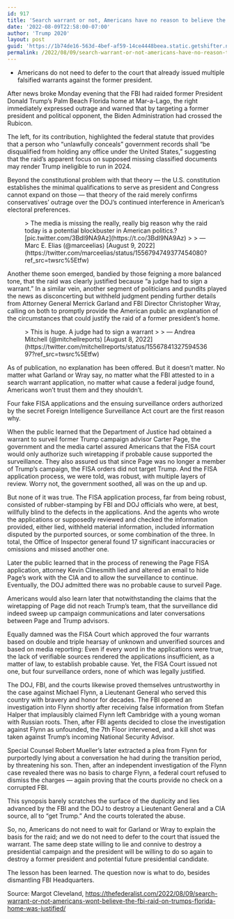 ```yaml
---
id: 917
title: 'Search warrant or not, Americans have no reason to believe the FBI raid on Trump’s Florida home was justified'
date: '2022-08-09T22:58:00-07:00'
author: 'Trump 2020'
layout: post
guid: 'https://1b74de16-563d-4bef-af59-14ce4448beea.static.getshifter.net/?p=917'
permalink: /2022/08/09/search-warrant-or-not-americans-have-no-reason-to-believe-the-fbi-raid-on-trumps-florida-home-was-justified/
---
```


- Americans do not need to defer to the court that already issued multiple falsified warrants against the former president.

After news broke Monday evening that the FBI had raided former President Donald Trump’s Palm Beach Florida home at Mar-a-Lago, the right immediately expressed outrage and warned that by targeting a former president and political opponent, the Biden Administration had crossed the Rubicon.

The left, for its contribution, highlighted the federal statute that provides that a person who “unlawfully conceals” government records shall “be disqualified from holding any office under the United States,” suggesting that the raid’s apparent focus on supposed missing classified documents may render Trump ineligible to run in 2024.

Beyond the constitutional problem with that theory — the U.S. constitution establishes the minimal qualifications to serve as president and Congress cannot expand on those — that theory of the raid merely confirms conservatives’ outrage over the DOJ’s continued interference in American’s electoral preferences.

<figure class="wp-block-embed is-type-rich is-provider-twitter wp-block-embed-twitter"><div class="wp-block-embed__wrapper">> The media is missing the really, really big reason why the raid today is a potential blockbuster in American politics.? [pic.twitter.com/3BdI9NA9Az](https://t.co/3BdI9NA9Az)
> 
> — Marc E. Elias (@marceelias) [August 9, 2022](https://twitter.com/marceelias/status/1556794749377454080?ref_src=twsrc%5Etfw)

<script async="" charset="utf-8" src="https://platform.twitter.com/widgets.js"></script></div></figure>Another theme soon emerged, bandied by those feigning a more balanced tone, that the raid was clearly justified because “a judge had to sign a warrant.” In a similar vein, another segment of politicians and pundits played the news as disconcerting but withheld judgment pending further details from Attorney General Merrick Garland and FBI Director Christopher Wray, calling on both to promptly provide the American public an explanation of the circumstances that could justify the raid of a former president’s home.

<figure class="wp-block-embed is-type-rich is-provider-twitter wp-block-embed-twitter"><div class="wp-block-embed__wrapper">> This is huge. A judge had to sign a warrant <https://t.co/bwcXDrxaMm>
> 
> — Andrea Mitchell (@mitchellreports) [August 8, 2022](https://twitter.com/mitchellreports/status/1556784132759453697?ref_src=twsrc%5Etfw)

<script async="" charset="utf-8" src="https://platform.twitter.com/widgets.js"></script></div></figure>As of publication, no explanation has been offered. But it doesn’t matter. No matter what Garland or Wray say, no matter what the FBI attested to in a search warrant application, no matter what cause a federal judge found, Americans won’t trust them and they shouldn’t.

Four fake FISA applications and the ensuing surveillance orders authorized by the secret Foreign Intelligence Surveillance Act court are the first reason why.

When the public learned that the Department of Justice had obtained a warrant to surveil former Trump campaign advisor Carter Page, the government and the media cartel assured Americans that the FISA court would only authorize such wiretapping if probable cause supported the surveillance. They also assured us that since Page was no longer a member of Trump’s campaign, the FISA orders did not target Trump. And the FISA application process, we were told, was robust, with multiple layers of review. Worry not, the government soothed, all was on the up and up.

But none of it was true. The FISA application process, far from being robust, consisted of rubber-stamping by FBI and DOJ officials who were, at best, willfully blind to the defects in the applications. And the agents who wrote the applications or supposedly reviewed and checked the information provided, either lied, withheld material information, included information disputed by the purported sources, or some combination of the three. In total, the Office of Inspector general found 17 significant inaccuracies or omissions and missed another one.

Later the public learned that in the process of renewing the Page FISA application, attorney Kevin Clinesmith lied and altered an email to hide Page’s work with the CIA and to allow the surveillance to continue. Eventually, the DOJ admitted there was no probable cause to surveil Page.

Americans would also learn later that notwithstanding the claims that the wiretapping of Page did not reach Trump’s team, that the surveillance did indeed sweep up campaign communications and later conversations between Page and Trump advisors.

Equally damned was the FISA Court which approved the four warrants based on double and triple hearsay of unknown and unverified sources and based on media reporting: Even if every word in the applications were true, the lack of verifiable sources rendered the applications insufficient, as a matter of law, to establish probable cause. Yet, the FISA Court issued not one, but four surveillance orders, none of which was legally justified.

The DOJ, FBI, and the courts likewise proved themselves untrustworthy in the case against Michael Flynn, a Lieutenant General who served this country with bravery and honor for decades. The FBI opened an investigation into Flynn shortly after receiving false information from Stefan Halper that implausibly claimed Flynn left Cambridge with a young woman with Russian roots. Then, after FBI agents decided to close the investigation against Flynn as unfounded, the 7th Floor intervened, and a kill shot was taken against Trump’s incoming National Security Advisor.

Special Counsel Robert Mueller’s later extracted a plea from Flynn for purportedly lying about a conversation he had during the transition period, by threatening his son. Then, after an independent investigation of the Flynn case revealed there was no basis to charge Flynn, a federal court refused to dismiss the charges — again proving that the courts provide no check on a corrupted FBI.

This synopsis barely scratches the surface of the duplicity and lies advanced by the FBI and the DOJ to destroy a Lieutenant General and a CIA source, all to “get Trump.” And the courts tolerated the abuse.

So, no, Americans do not need to wait for Garland or Wray to explain the basis for the raid; and we do not need to defer to the court that issued the warrant. The same deep state willing to lie and connive to destroy a presidential campaign and the president will be willing to do so again to destroy a former president and potential future presidential candidate.

The lesson has been learned. The question now is what to do, besides dismantling FBI Headquarters.

Source: Margot Cleveland, https://thefederalist.com/2022/08/09/search-warrant-or-not-americans-wont-believe-the-fbi-raid-on-trumps-florida-home-was-justified/